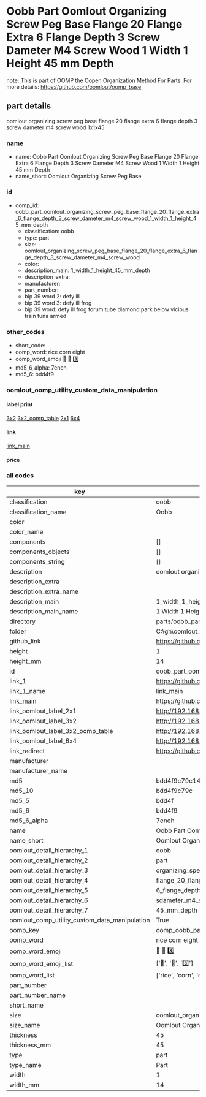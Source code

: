 # Oobb Part Oomlout Organizing Screw Peg Base Flange 20 Flange Extra 6 Flange Depth 3 Screw Dameter M4 Screw Wood 1 Width 1 Height 45 mm Depth  

note: This is part of OOMP the Oopen Organization Method For Parts. For more details: https://github.com/oomlout/oomp_base

##  part details
  



oomlout organizing screw peg base flange 20 flange extra 6 flange depth 3 screw dameter m4 screw wood 1x1x45



### name
* name: Oobb Part Oomlout Organizing Screw Peg Base Flange 20 Flange Extra 6 Flange Depth 3 Screw Dameter M4 Screw Wood 1 Width 1 Height 45 mm Depth
* name_short: Oomlout Organizing Screw Peg Base
### id
* oomp_id: oobb_part_oomlout_organizing_screw_peg_base_flange_20_flange_extra_6_flange_depth_3_screw_dameter_m4_screw_wood_1_width_1_height_45_mm_depth
  * classification: oobb
  * type: part
  * size: oomlout_organizing_screw_peg_base_flange_20_flange_extra_6_flange_depth_3_screw_dameter_m4_screw_wood
  * color: 
  * description_main: 1_width_1_height_45_mm_depth
  * description_extra: 
  * manufacturer: 
  * part_number: 
  * bip 39 word 2: defy ill
  * bip 39 word 3: defy ill frog
  * bip 39 word: defy ill frog forum tube diamond park below vicious train tuna armed

### other_codes
* short_code: 
* oomp_word: rice corn eight
* oomp_word_emoji :rice: :corn: :eight:
* md5_6_alpha: 7eneh
* md5_6: bdd4f9






### oomlout_oomp_utility_custom_data_manipulation
#### label print
[3x2](http://192.168.1.245:1112/?label=oomp%207eneh)
[3x2_oomp_table](http://192.168.1.108:1112/?label=oomp%207eneh)
[2x1](http://192.168.1.242:1112/?label=oomp%207eneh)
[6x4](http://192.168.1.55:1112/?label=oomp%207eneh)    

#### link

[link_main](https://github.com/oomlout/oomlout_oobb_version_4_generated_parts/tree/main/navigation_oomp/oobb/part/oomlout_organizing_screw_peg_base_flange_20_flange_extra_6_flange_depth_3_screw_dameter_m4_screw_wood/1_width_1_height_45_mm_depth/part)                              

#### price







### all codes 
| key | value |  
| --- | --- |  
| classification | oobb |  
| classification_name | Oobb |  
| color |  |  
| color_name |  |  
| components | [] |  
| components_objects | [] |  
| components_string | [] |  
| description | oomlout organizing screw peg base flange 20 flange extra 6 flange depth 3 screw dameter m4 screw wood 1x1x45 |  
| description_extra |  |  
| description_extra_name |  |  
| description_main | 1_width_1_height_45_mm_depth |  
| description_main_name | 1 Width 1 Height 45 mm Depth |  
| directory | parts/oobb_part_oomlout_organizing_screw_peg_base_flange_20_flange_extra_6_flange_depth_3_screw_dameter_m4_screw_wood_1_width_1_height_45_mm_depth |  
| folder | C:\gh\oomlout_oobb_version_4_generated_parts\parts\oobb_part_oomlout_organizing_screw_peg_base_flange_20_flange_extra_6_flange_depth_3_screw_dameter_m4_screw_wood_1_width_1_height_45_mm_depth |  
| github_link | https://github.com/oomlout/oomlout_oomp_part_src/tree/main/parts/oobb_part_oomlout_organizing_screw_peg_base_flange_20_flange_extra_6_flange_depth_3_screw_dameter_m4_screw_wood_1_width_1_height_45_mm_depth |  
| height | 1 |  
| height_mm | 14 |  
| id | oobb_part_oomlout_organizing_screw_peg_base_flange_20_flange_extra_6_flange_depth_3_screw_dameter_m4_screw_wood_1_width_1_height_45_mm_depth |  
| link_1 | https://github.com/oomlout/oomlout_oobb_version_4_generated_parts/tree/main/navigation_oomp/oobb/part/oomlout_organizing_screw_peg_base_flange_20_flange_extra_6_flange_depth_3_screw_dameter_m4_screw_wood/1_width_1_height_45_mm_depth/part |  
| link_1_name | link_main |  
| link_main | https://github.com/oomlout/oomlout_oobb_version_4_generated_parts/tree/main/navigation_oomp/oobb/part/oomlout_organizing_screw_peg_base_flange_20_flange_extra_6_flange_depth_3_screw_dameter_m4_screw_wood/1_width_1_height_45_mm_depth/part |  
| link_oomlout_label_2x1 | http://192.168.1.242:1112/?label=oomp%207eneh |  
| link_oomlout_label_3x2 | http://192.168.1.245:1112/?label=oomp%207eneh |  
| link_oomlout_label_3x2_oomp_table | http://192.168.1.108:1112/?label=oomp%207eneh |  
| link_oomlout_label_6x4 | http://192.168.1.55:1112/?label=oomp%207eneh |  
| link_redirect | https://github.com/oomlout/oomlout_oobb_version_4_generated_parts/tree/main/parts/oobb_oomlout_organizing_screw_peg_base_flange_20_flange_extra_6_flange_depth_3_screw_dameter_m4_screw_wood_01_01_45 |  
| manufacturer |  |  
| manufacturer_name |  |  
| md5 | bdd4f9c79c14d408f4f505baba5c39cd |  
| md5_10 | bdd4f9c79c |  
| md5_5 | bdd4f |  
| md5_6 | bdd4f9 |  
| md5_6_alpha | 7eneh |  
| name | Oobb Part Oomlout Organizing Screw Peg Base Flange 20 Flange Extra 6 Flange Depth 3 Screw Dameter M4 Screw Wood 1 Width 1 Height 45 mm Depth |  
| name_short | Oomlout Organizing Screw Peg Base |  
| oomlout_detail_hierarchy_1 | oobb |  
| oomlout_detail_hierarchy_2 | part |  
| oomlout_detail_hierarchy_3 | organizing_speg_base |  
| oomlout_detail_hierarchy_4 | flange_20_flange_extra |  
| oomlout_detail_hierarchy_5 | 6_flange_depth_3 |  
| oomlout_detail_hierarchy_6 | sdameter_m4_swood |  
| oomlout_detail_hierarchy_7 | 45_mm_depth |  
| oomlout_oomp_utility_custom_data_manipulation | True |  
| oomp_key | oomp_oobb_part_oomlout_organizing_screw_peg_base_flange_20_flange_extra_6_flange_depth_3_screw_dameter_m4_screw_wood_1_width_1_height_45_mm_depth |  
| oomp_word | rice corn eight |  
| oomp_word_emoji | :rice: :corn: :eight: |  
| oomp_word_emoji_list | [':rice:', ':corn:', ':eight:'] |  
| oomp_word_list | ['rice', 'corn', 'eight'] |  
| part_number |  |  
| part_number_name |  |  
| short_name |  |  
| size | oomlout_organizing_screw_peg_base_flange_20_flange_extra_6_flange_depth_3_screw_dameter_m4_screw_wood |  
| size_name | Oomlout Organizing Screw Peg Base Flange 20 Flange Extra 6 Flange Depth 3 Screw Dameter M4 Screw Wood |  
| thickness | 45 |  
| thickness_mm | 45 |  
| type | part |  
| type_name | Part |  
| width | 1 |  
| width_mm | 14 |  

